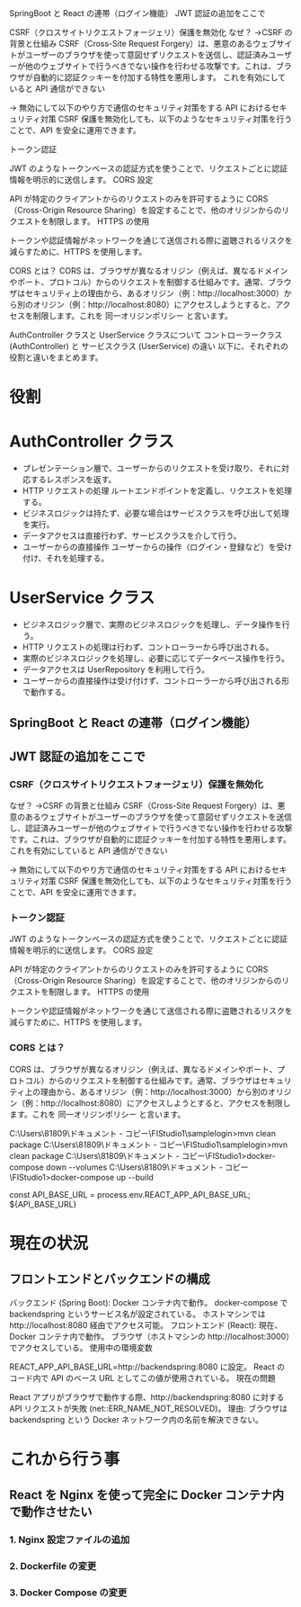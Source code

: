SpringBoot と React の連帯（ログイン機能）
JWT 認証の追加をここで

CSRF（クロスサイトリクエストフォージェリ）保護を無効化
なぜ？
→CSRF の背景と仕組み
CSRF（Cross-Site Request Forgery）は、悪意のあるウェブサイトがユーザーのブラウザを使って意図せずリクエストを送信し、認証済みユーザーが他のウェブサイトで行うべきでない操作を行わせる攻撃です。これは、ブラウザが自動的に認証クッキーを付加する特性を悪用します。
これを有効にしていると API 通信ができない

→ 無効にして以下のやり方で通信のセキュリティ対策をする
API におけるセキュリティ対策
CSRF 保護を無効化しても、以下のようなセキュリティ対策を行うことで、API を安全に運用できます。

トークン認証

JWT のようなトークンベースの認証方式を使うことで、リクエストごとに認証情報を明示的に送信します。
CORS 設定

API が特定のクライアントからのリクエストのみを許可するように CORS（Cross-Origin Resource Sharing）を設定することで、他のオリジンからのリクエストを制限します。
HTTPS の使用

トークンや認証情報がネットワークを通じて送信される際に盗聴されるリスクを減らすために、HTTPS を使用します。

CORS とは？
CORS は、ブラウザが異なるオリジン（例えば、異なるドメインやポート、プロトコル）からのリクエストを制御する仕組みです。通常、ブラウザはセキュリティ上の理由から、あるオリジン（例：http://localhost:3000）から別のオリジン（例：http://localhost:8080）にアクセスしようとすると、アクセスを制限します。これを 同一オリジンポリシー と言います。

AuthController クラスと UserService クラスについて
コントローラークラス (AuthController) と サービスクラス (UserService) の違い
以下に、それぞれの役割と違いをまとめます。

# 役割

# AuthController クラス

- プレゼンテーション層で、ユーザーからのリクエストを受け取り、それに対応するレスポンスを返す。
- HTTP リクエストの処理 ルートエンドポイントを定義し、リクエストを処理する。
- ビジネスロジックは持たず、必要な場合はサービスクラスを呼び出して処理を実行。
- データアクセスは直接行わず、サービスクラスを介して行う。
- ユーザーからの直接操作 ユーザーからの操作（ログイン・登録など）を受け付け、それを処理する。

# UserService クラス

- ビジネスロジック層で、実際のビジネスロジックを処理し、データ操作を行う。
- HTTP リクエストの処理は行わず、コントローラーから呼び出される。
- 実際のビジネスロジックを処理し、必要に応じてデータベース操作を行う。
- データアクセスは UserRepository を利用して行う。
- ユーザーからの直接操作は受け付けず、コントローラーから呼び出される形で動作する。

## SpringBoot と React の連帯（ログイン機能）

## JWT 認証の追加をここで

### CSRF（クロスサイトリクエストフォージェリ）保護を無効化

なぜ？
→CSRF の背景と仕組み
CSRF（Cross-Site Request Forgery）は、悪意のあるウェブサイトがユーザーのブラウザを使って意図せずリクエストを送信し、認証済みユーザーが他のウェブサイトで行うべきでない操作を行わせる攻撃です。これは、ブラウザが自動的に認証クッキーを付加する特性を悪用します。
これを有効にしていると API 通信ができない

→ 無効にして以下のやり方で通信のセキュリティ対策をする
API におけるセキュリティ対策
CSRF 保護を無効化しても、以下のようなセキュリティ対策を行うことで、API を安全に運用できます。

### トークン認証

JWT のようなトークンベースの認証方式を使うことで、リクエストごとに認証情報を明示的に送信します。
CORS 設定

API が特定のクライアントからのリクエストのみを許可するように CORS（Cross-Origin Resource Sharing）を設定することで、他のオリジンからのリクエストを制限します。
HTTPS の使用

トークンや認証情報がネットワークを通じて送信される際に盗聴されるリスクを減らすために、HTTPS を使用します。

### CORS とは？

CORS は、ブラウザが異なるオリジン（例えば、異なるドメインやポート、プロトコル）からのリクエストを制御する仕組みです。通常、ブラウザはセキュリティ上の理由から、あるオリジン（例：http://localhost:3000）から別のオリジン（例：http://localhost:8080）にアクセスしようとすると、アクセスを制限します。これを 同一オリジンポリシー と言います。

C:\Users\81809\ドキュメント - コピー\FIStudio1\samplelogin>mvn clean package
C:\Users\81809\ドキュメント - コピー\FIStudio1\samplelogin>mvn clean package
C:\Users\81809\ドキュメント - コピー\FIStudio1>docker-compose down --volumes
C:\Users\81809\ドキュメント - コピー\FIStudio1>docker-compose up --build

const API_BASE_URL = process.env.REACT_APP_API_BASE_URL;
${API_BASE_URL}

# 現在の状況

## フロントエンドとバックエンドの構成

バックエンド (Spring Boot):
Docker コンテナ内で動作。
docker-compose で backendspring というサービス名が設定されている。
ホストマシンでは http://localhost:8080 経由でアクセス可能。
フロントエンド (React):
現在、Docker コンテナ内で動作。
ブラウザ（ホストマシンの http://localhost:3000）でアクセスしている。
使用中の環境変数

REACT_APP_API_BASE_URL=http://backendspring:8080 に設定。
React のコード内で API のベース URL としてこの値が使用されている。
現在の問題

React アプリがブラウザで動作する際、http://backendspring:8080 に対する API リクエストが失敗 (net::ERR_NAME_NOT_RESOLVED)。
理由: ブラウザは backendspring という Docker ネットワーク内の名前を解決できない。

# これから行う事

## React を Nginx を使って完全に Docker コンテナ内で動作させたい

### 1. Nginx 設定ファイルの追加

### 2. Dockerfile の変更

### 3. Docker Compose の変更

